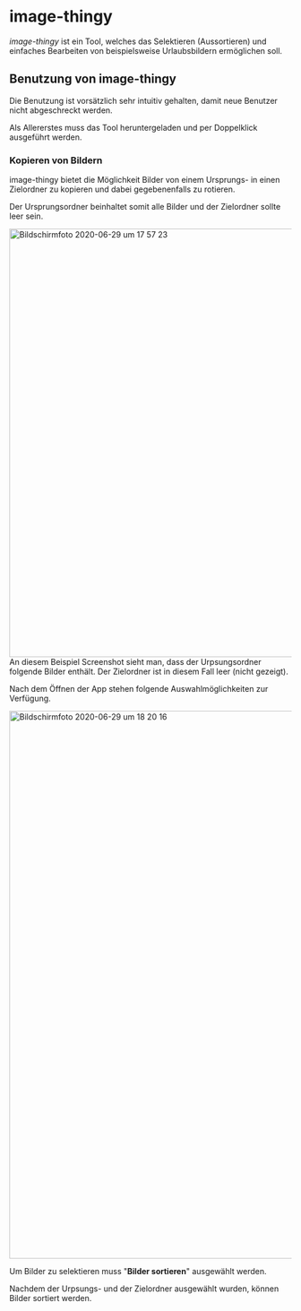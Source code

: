 # image-thingy
*image-thingy* ist ein Tool, welches das Selektieren (Aussortieren) und einfaches Bearbeiten von
beispielsweise Urlaubsbildern ermöglichen soll.

## Benutzung von image-thingy
Die Benutzung ist vorsätzlich sehr intuitiv gehalten, damit neue Benutzer nicht abgeschreckt werden.

Als Allererstes muss das Tool heruntergeladen und per Doppelklick ausgeführt werden.

### Kopieren von Bildern
image-thingy bietet die Möglichkeit Bilder von einem Ursprungs- in einen Zielordner zu kopieren und dabei gegebenenfalls zu rotieren.

Der Ursprungsordner beinhaltet somit alle Bilder und der Zielordner sollte leer sein.

<img width="765" alt="Bildschirmfoto 2020-06-29 um 17 57 23" src="https://user-images.githubusercontent.com/46886724/86029891-0f8a2980-ba34-11ea-8f69-79ec54482143.png">
An diesem Beispiel Screenshot sieht man, dass der Urpsungsordner folgende Bilder enthält. Der Zielordner ist in diesem Fall leer (nicht gezeigt).

Nach dem Öffnen der App stehen folgende Auswahlmöglichkeiten zur Verfügung.

<img width="978" alt="Bildschirmfoto 2020-06-29 um 18 20 16" src="https://user-images.githubusercontent.com/46886724/86030794-3e54cf80-ba35-11ea-8a15-8c729f215656.png">

Um Bilder zu selektieren muss "**Bilder sortieren**" ausgewählt werden.

Nachdem der Urpsungs- und der Zielordner ausgewählt wurden, können Bilder sortiert werden.


